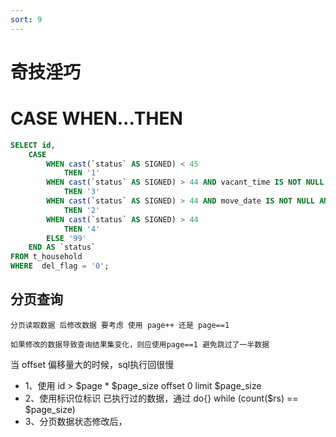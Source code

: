 ```yaml
---
sort: 9
---
```


# 奇技淫巧

# CASE WHEN...THEN

```sql
SELECT id, 
    CASE
        WHEN cast(`status` AS SIGNED) < 45 
            THEN '1' 
        WHEN cast(`status` AS SIGNED) > 44 AND vacant_time IS NOT NULL AND vacant_time != '' 
            THEN '3'
        WHEN cast(`status` AS SIGNED) > 44 AND move_date IS NOT NULL AND move_date != '' 
            THEN '2'
        WHEN cast(`status` AS SIGNED) > 44 
            THEN '4'
        ELSE '99'
    END AS `status`
FROM t_household 
WHERE  del_flag = '0';
```


## 分页查询

```tip
分页读取数据 后修改数据 要考虑 使用 page++ 还是 page==1

如果修改的数据导致查询结果集变化，则应使用page==1 避免跳过了一半数据 
```

当 offset 偏移量大的时候，sql执行回很慢

* 1、使用 id > $page * $page_size offset 0 limit $page_size
* 2、使用标识位标识 已执行过的数据，通过 do{} while (count($rs) == $page_size)
* 3、分页数据状态修改后，